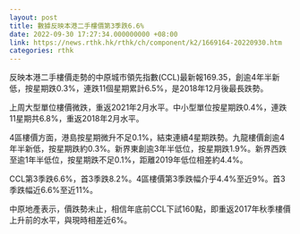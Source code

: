 ```yaml
---
layout: post
title: 數據反映本港二手樓價第3季跌6.6%
date: 2022-09-30 17:27:34.000000000 +08:00
link: https://news.rthk.hk/rthk/ch/component/k2/1669164-20220930.htm
categories: rthk
---
```


反映本港二手樓價走勢的中原城市領先指數(CCL)最新報169.35，創逾4年半新低，按星期跌0.3%，連跌11個星期累計6.5%，是2018年12月後最長跌勢。

上周大型單位樓價微跌，重返2021年2月水平。中小型單位按星期跌0.4%，連跌11星期共6.8%，重返2018年2月水平。

4區樓價方面，港島按星期微升不足0.1%，結束連續4星期跌勢。九龍樓價創逾4年半新低，按星期跌約0.3%。新界東創逾3年半低位，按星期跌1.9%。新界西跌至逾1年半低位，按星期跌不足0.1%，距離2019年低位相差約4.4%。

CCL第3季跌6.6%，首3季跌8.2%。4區樓價第3季跌幅介乎4.4%至近9%。首3季跌幅近6.6%至近11%。

中原地產表示，價跌勢未止，相信年底前CCL下試160點，即重返2017年秋季樓價上升前的水平，與現時相差近6%。
